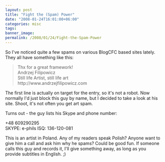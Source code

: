 ```yaml
---
layout: post
title: "Fight the (Spam) Power"
date: "2008-01-24T16:01:00+06:00"
categories: misc 
tags: 
banner_image: 
permalink: /2008/01/24/Fight-the-Spam-Power
---
```


So I've noticed quite a few spams on various BlogCFC based sites lately. They all have something like this:

<blockquote>
<p>
Thx for a great framework!<br>
Andrzej Filipowicz<br>
Still life Artist, still life art<br>
http://www.andrzejfilipowicz.com<br>
</blockquote>

The first line is actually on target for the entry, so it's not a robot. Now normally I'd just block this guy by name, but I decided to take a look at his site. Shoot, it's not often you get art spam. 

Turns out - the guy lists his Skype and phone number:

+48 609290295<br>
SKYPE: e-phils ISQ: 136-120-081<br>

This is an artist in Poland. Any of my readers speak Polish? Anyone want to give him a call and ask him why he spams? Could be good fun. If someone calls this guy and records it, I'll give something away, as long as you provide subtitles in English. ;)